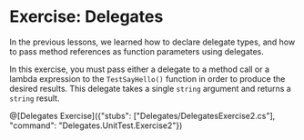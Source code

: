 # Exercise: Delegates

In the previous lessons, we learned how to declare delegate types, and how to pass method references as function parameters using delegates.

In this exercise, you must pass either a delegate to a method call or a lambda expression to the `TestSayHello()` function in order to produce the desired results. This delegate takes a single `string` argument and returns a `string` result.

@[Delegates Exercise]({"stubs": ["Delegates/DelegatesExercise2.cs"], "command": "Delegates.UnitTest.Exercise2"})
